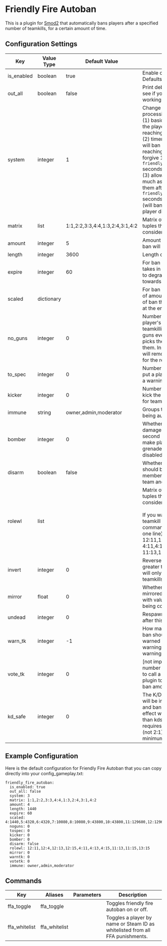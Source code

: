 # Friendly Fire Autoban
This is a plugin for [Smod2](https://github.com/Grover-c13/Smod2) that automatically bans players after a specified number of teamkills, for a certain amount of time.

## Configuration Settings
Key | Value Type | Default Value | Description
--- | --- | --- | ---
is_enabled |    boolean |                            true | Enable or disable the plugin. Defaults to true.
out_all    |    boolean |                           false | Print debugging statements to see if your configuration is working correctly
system     |    integer |                               1 | Change system for processing teamkills:<br>(1) basic counter that will ban the player instantly upon reaching a threshold,<br>(2) timer-based counter that will ban a player after reaching the threshold but will forgive 1 teamkill every `friendly_fire_autoban_expire` seconds, or<br>(3) allow users to teamkill as much as possible and ban them after they have gone `friendly_fire_autoban_expire` seconds without teamkilling (will ban on round end and player disconnect).
matrix     |       list | 1:1,2:2,3:3,4:4,1:3,2:4,3:1,4:2 | Matrix of `killer:victim` team tuples that the plugin considers teamkills
amount     |    integer |                               5 | Amount of teamkills before a ban will be issued.
length     |    integer |                            3600 | Length of ban in minutes.
expire     |    integer |                              60 | For ban system #2, Time it takes in seconds for teamkill to degrade and not count towards ban.
scaled     | dictionary |                                 | For ban system #3, dictionary of amount of teamkills:length of ban that will be processed at the end of the round.
no_guns    |    integer |                               0 | Number of kills to remove the player's guns as a warning for teamkilling, and will remove guns every time the player picks them up or spawns with them. In ban system #1, this will remove the player's guns for the rest of the round.
to_spec    |    integer |                               0 | Number of kills at which to put a player into spectator as a warning for teamkilling.
kicker     |    integer |                               0 | Number of kills at which to kick the player as a warning for teamkilling.
immune     |     string |           owner,admin,moderator | Groups that are immune to being autobanned.
bomber     |    integer |                               0 | Whether to delay grenade damage of thrower by one second [experimental] (2), make player immune to grenade damage (1), or keep disabled (0).
disarm     |    boolean |                           false | Whether disarmed players should be considered members of the opposite team and role.
rolewl     |       list |                                 | Matrix of `killer:victim` role tuples that the plugin will NOT consider teamkills.<br><br>If you want NTF to be able to teamkill based on the chain of command, use this value (on one line): <br>12:11,12:4,12:13,12:15,<br>4:11,4:13,4:15,<br>11:13,11:15,13:15
invert     |    integer |                               0 | Reverse Friendly Fire. If greater than 0, value of mirror will only apply after this many teamkills.
mirror     |      float |                               0 | Whether damage should be mirrored back to a teamkiller, with values greater than (1) being considered a multiplier.
undead     |    integer |                               0 | Respawns teamkilled players after this many teamkills.
warn_tk    |    integer |                              -1 | How many teamkills before a ban should a teamkiller be warned (>=1), give a generic warning (0), or give no warning (-1).
vote_tk    |    integer |                               0 | [not implemented yet] The number of teamkills at which to call a vote via the callvote plugin to ban a user by the ban amount.
kd_safe    |    integer |                               0 | The K/D ratio at which players will be immune from pre-ban and ban punishments. Takes effect when kills are greater than kdsafe, i.e. set to 2 requires a minimum of 4:2 (not 2:1), set to 3 requires a minimum of 6:2 (not 3:1), etc.

## Example Configuration
Here is the default configuration for Friendly Fire Autoban that you can copy directly into your config_gameplay.txt:

~~~~
friendly_fire_autoban:
  is_enabled: true
  out_all: false
  system: 3
  matrix: 1:1,2:2,3:3,4:4,1:3,2:4,3:1,4:2
  amount: 4
  length: 1440
  expire: 60
  scaled: 4:1440,5:4320,6:4320,7:10080,8:10080,9:43800,10:43800,11:129600,12:129600,13:525600
  noguns: 0
  tospec: 0
  kicker: 0
  bomber: 0
  disarm: false
  rolewl: 12:11,12:4,12:13,12:15,4:11,4:13,4:15,11:13,11:15,13:15
  mirror: 0
  warntk: 0
  votetk: 0
  immune: owner,admin,moderator
~~~~

## Commands
Key | Aliases | Parameters | Description
--- | --- | --- | ---
ffa_toggle | ffa_toggle |  | Toggles friendly fire autoban on or off.
ffa_whitelist | ffa_whitelist |  | Toggles a player by name or Steam ID as whitelisted from all FFA punishments.
